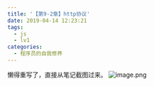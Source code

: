 ```yaml
---
title: '【第9-2章】http协议'
date: 2019-04-14 12:23:21
tags:
  - js
  - lv1
categories:
  - 程序员的自我修养
---
```

<meta name="referrer" content="no-referrer">

懒得重写了，直接从笔记截图过来。
![image.png](https://upload-images.jianshu.io/upload_images/20892169-c76428754e823238.png?imageMogr2/auto-orient/strip%7CimageView2/2/w/1240)
